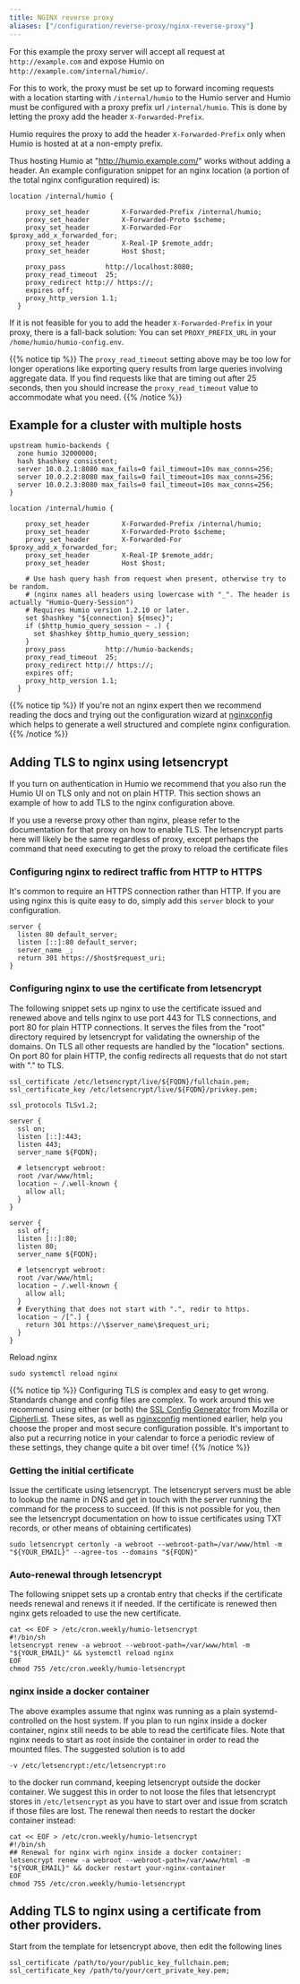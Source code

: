 ```yaml
---
title: NGINX reverse proxy
aliases: ["/configuration/reverse-proxy/nginx-reverse-proxy"]
---
```


For this example the proxy server will accept all request at `http://example.com`
and expose Humio on `http://example.com/internal/humio/`.

For this to work, the proxy must be set up to forward incoming requests with a
location starting with `/internal/humio` to the Humio server and
Humio must be configured with a proxy prefix url `/internal/humio`. This is done
by letting the proxy add the header `X-Forwarded-Prefix`.

Humio requires the proxy to add the header `X-Forwarded-Prefix` only when Humio
is hosted at at a non-empty prefix.

Thus hosting Humio at "http://humio.example.com/" works without adding a header.
An example configuration snippet for an nginx location (a portion of the total
nginx configuration required) is:

```nginx
location /internal/humio {

    proxy_set_header        X-Forwarded-Prefix /internal/humio;
    proxy_set_header        X-Forwarded-Proto $scheme;
    proxy_set_header        X-Forwarded-For $proxy_add_x_forwarded_for;
    proxy_set_header        X-Real-IP $remote_addr;
    proxy_set_header        Host $host;

    proxy_pass          http://localhost:8080;
    proxy_read_timeout  25;
    proxy_redirect http:// https://;
    expires off;
    proxy_http_version 1.1;
  }
```

If it is not feasible for you to add the header `X-Forwarded-Prefix` in your proxy,
there is a fall-back solution: You can set `PROXY_PREFIX_URL` in
your `/home/humio/humio-config.env`.

{{% notice tip %}}
The `proxy_read_timeout` setting above may be too low for longer operations like exporting
query results from large queries involving aggregate data. If you find requests like
that are timing out after 25 seconds, then you should increase the `proxy_read_timeout`
value to accommodate what you need.
{{% /notice %}}

## Example for a cluster with multiple hosts

```nginx
upstream humio-backends {
  zone humio 32000000;
  hash $hashkey consistent;
  server 10.0.2.1:8080 max_fails=0 fail_timeout=10s max_conns=256;
  server 10.0.2.2:8080 max_fails=0 fail_timeout=10s max_conns=256;
  server 10.0.2.3:8080 max_fails=0 fail_timeout=10s max_conns=256;
}

location /internal/humio {

    proxy_set_header        X-Forwarded-Prefix /internal/humio;
    proxy_set_header        X-Forwarded-Proto $scheme;
    proxy_set_header        X-Forwarded-For $proxy_add_x_forwarded_for;
    proxy_set_header        X-Real-IP $remote_addr;
    proxy_set_header        Host $host;

    # Use hash query hash from request when present, otherwise try to be random.
    # (nginx names all headers using lowercase with "_". The header is actually "Humio-Query-Session")
    # Requires Humio version 1.2.10 or later.
    set $hashkey "${connection} ${msec}";
    if ($http_humio_query_session ~ .) {
      set $hashkey $http_humio_query_session;
    }
    proxy_pass          http://humio-backends;
    proxy_read_timeout  25;
    proxy_redirect http:// https://;
    expires off;
    proxy_http_version 1.1;
  }
```

{{% notice tip %}}
If you're not an nginx expert then we recommend reading the docs and trying out the
configuration wizard at [nginxconfig](https://nginxconfig.io) which helps to generate
a well structured and complete nginx configuration.
{{% /notice %}}

## Adding TLS to nginx using letsencrypt

If you turn on authentication in Humio we recommend that you also run
the Humio UI on TLS only and not on plain HTTP. This section shows an
example of how to add TLS to the nginx configuration above.

If you use a reverse proxy other than nginx, please refer to the
documentation for that proxy on how to enable TLS. The letsencrypt
parts here will likely be the same regardless of proxy, except perhaps
the command that need executing to get the proxy to reload the
certificate files

### Configuring nginx to redirect traffic from HTTP to HTTPS

It's common to require an HTTPS connection rather than HTTP.  If you are using
nginx this is quite easy to do, simply add this `server` block to your
configuration.

```nginx
server {
  listen 80 default_server;
  listen [::]:80 default_server;
  server_name _;
  return 301 https://$host$request_uri;
}
```

### Configuring nginx to use the certificate from letsencrypt

The following snippet sets up nginx to use the certificate issued and
renewed above and tells nginx to use port 443 for TLS connections, and
port 80 for plain HTTP connections. It serves the files from the
"root" directory required by letsencrypt for validating the ownership
of the domains. On TLS all other requests are handled by the
"location" sections. On port 80 for plain HTTP, the config redirects
all requests that do not start with "." to TLS.


```nginx
ssl_certificate /etc/letsencrypt/live/${FQDN}/fullchain.pem;
ssl_certificate_key /etc/letsencrypt/live/${FQDN}/privkey.pem;

ssl_protocols TLSv1.2;

server {
  ssl on;
  listen [::]:443;
  listen 443;
  server_name ${FQDN};

  # letsencrypt webroot:
  root /var/www/html;
  location ~ /.well-known {
    allow all;
  }
}

server {
  ssl off;
  listen [::]:80;
  listen 80;
  server_name ${FQDN};

  # letsencrypt webroot:
  root /var/www/html;
  location ~ /.well-known {
    allow all;
  }
  # Everything that does not start with ".", redir to https.
  location ~ /[^.] {
    return 301 https://\$server_name\$request_uri;
  }
}
```

Reload nginx
```shel
sudo systemctl reload nginx
```

{{% notice tip %}}
Configuring TLS is complex and easy to get wrong.  Standards change and config files are
complex.  To work around this we recommend using either (or both) the
[SSL Config Generator](https://mozilla.github.io/server-side-tls/ssl-config-generator/) from
Mozilla or [Cipherli.st](https://cipherli.st/).  These sites, as well as
[nginxconfig](https://nginxconfig.io) mentioned earlier, help you choose the proper and most
secure configuration possible.  It's important to also put a recurring notice in your calendar
to force a periodic review of these settings, they change quite a bit over time!
{{% /notice %}}

### Getting the initial certificate

Issue the certificate using letsencrypt. The letsencrypt servers must
be able to lookup the name in DNS and get in touch with the server
running the command for the process to succeed. (If this is not
possible for you, then see the letsencrypt documentation on how to
issue certificates using TXT records, or other means of obtaining
certificates)

```shell
sudo letsencrypt certonly -a webroot --webroot-path=/var/www/html -m "${YOUR_EMAIL}" --agree-tos --domains "${FQDN}"
```

### Auto-renewal through letsencrypt
The following snippet sets up a crontab entry that checks if the certificate needs renewal and renews it if needed. If the certificate is renewed then nginx gets reloaded to use the new certificate.

```shell
cat << EOF > /etc/cron.weekly/humio-letsencrypt
#!/bin/sh
letsencrypt renew -a webroot --webroot-path=/var/www/html -m "${YOUR_EMAIL}" && systemctl reload nginx
EOF
chmod 755 /etc/cron.weekly/humio-letsencrypt
```

### nginx inside a docker container

The above examples assume that nginx was running as a plain
systemd-controlled on the host system. If you plan to run nginx inside
a docker container, nginx still needs to be able to read the
certificate files. Note that nginx needs to start as root inside the
container in order to read the mounted files.  The suggested solution
is to add

```
-v /etc/letsencrypt:/etc/letsencrypt:ro
```

to the docker run command, keeping letsencrypt outside the docker
container. We suggest this in order to not loose the files that
letsencrypt stores in `/etc/letsencrypt` as you have to start over and
issue from scratch if those files are lost. The renewal then needs to
restart the docker container instead:

```shell
cat << EOF > /etc/cron.weekly/humio-letsencrypt
#!/bin/sh
## Renewal for nginx wirh nginx inside a docker container:
letsencrypt renew -a webroot --webroot-path=/var/www/html -m "${YOUR_EMAIL}" && docker restart your-nginx-container
EOF
chmod 755 /etc/cron.weekly/humio-letsencrypt
```

## Adding TLS to nginx using a certificate from other providers.

Start from the template for letsencrypt above, then edit the following lines

```nginx
ssl_certificate /path/to/your/public_key_fullchain.pem;
ssl_certificate_key /path/to/your/cert_private_key.pem;
```
